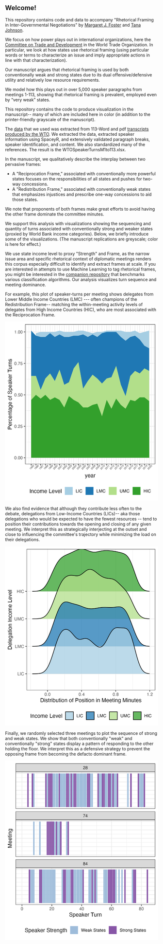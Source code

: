 ## Welcome!

This repository contains code and data to accompany "Rhetorical Framing in Inter-Governmental Negotiations" by [Margaret J. Foster](https://github.com/margaretfoster) and [Tana Johnson](https://lafollette.wisc.edu/people/johnson-tana/).

We focus on how power plays out in international organizations, here the [Committee on Trade and Development](https://www.wto.org/english/tratop_e/devel_e/d3ctte_e.htm) in the World Trade Organization. 
In particular, we look at how states use rhetorical framing (using particular words or terms to characterize an issue and imply appropriate actions in line with that characterization). 

Our manuscript argues that rhetorical framing is used by both conventionally weak and strong states due to its dual offensive/defensive utility and relatively low resource requirements.

We model how this plays out in over 5,000 speaker paragraphs from meetings 1-113, showing that rhetorical framing is prevalent, employed even by “very weak” states.

This repository contains the code to produce visualization in the manuscript-- many of which are included here in color (in addition to the printer-friendly grayscale of the manuscript).

The [data](https://github.com/margaretfoster/ret_framing_ios/tree/master/data) that we used was extracted from 113-Word and pdf [transcripts produced by the WTO](https://docs.wto.org/dol2fe/Pages/FE_Search/FE_S_S005.aspx).
We extracted the data, extracted speaker information using SpaceyR, and extensively validated paragraph breaks, speaker identification, and content. We also standardized many of the references. The result is the WTOSpeakerTurnsM1to113.xlsx.

In the manuscript, we qualitatively describe the interplay between two pervasive frames: 
- A "Reciprocation Frame," associated with conventionally more powerful states focuses on the responsibilities of all states and pushes for two-way concessions.
- A "Redistribution Frame," associated with conventionally weak states that emphasizes injustices and prescribe one-way concessions to aid those states.

We note that proponents of both frames make great efforts to avoid having the other frame dominate the committee minutes. 

We support this analysis with visualizations showing the sequencing and quantity of turns associated with conventionally strong and weaker states (proxied by World Bank income categories). Below, we briefly introduce some of the visualizations. (The manuscript replications are greyscale; color is here for effect.)

We use state income level to proxy "Strength" and Frame, as the narrow issue area and specific rhetorical context of diplomatic meetings renders this corpus especially difficult to identify and extract frames at scale. If you are interested in attempts to use Machine Learning to tag rhetorical frames, you might be interested in the [companion repository](https://github.com/margaretfoster/wto_classification_sim) that benchmarks various classification algorithms. 
Our analysis visualizes turn sequence and meeting dominance. 

For example, this plot of speaker-turns per meeting shows delegates from Lower Middle Income Countries (LMC) --- often champions of the Redistribution Frame-- matching the within-meeting activity levels of delegates from High Income Countries (HIC), who are most associated with the Reciprocation Frame. 

![Speaker-Frequency Interplay](https://github.com/margaretfoster/ret_framing_ios/blob/master/images/incomebyyear.png)

We also find evidence that although they contribute less often to the debate, delegations from Low-Income Countries (LICs)-- aka those delegations who would be expected to have the fewest resources -- tend to position their contributions towards the opening and closing of any given meeting. We interpret this as strategically interjecting at the outset and close to influencing the committee's trajectory while minimizing the load on their delegations. 


![Turn distributions](https://github.com/margaretfoster/ret_framing_ios/blob/master/images/speakerTurnsPosition.png)

Finally, we randomly selected three meetings to plot the sequence of strong and weak states. We show that both conventionally "weak" and conventionally "strong" states display a pattern of responding to the other holding the floor. We interpret this as a defensive strategy to prevent the opposing frame from becoming the defacto dominant frame.

![Turn sequence](https://github.com/margaretfoster/ret_framing_ios/blob/master/images/threeSequenceColor.png)


